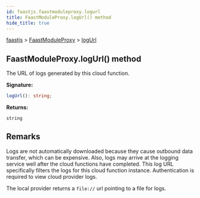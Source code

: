 ```yaml
---
id: faastjs.faastmoduleproxy.logurl
title: FaastModuleProxy.logUrl() method
hide_title: true
---
```

[faastjs](./faastjs.md) &gt; [FaastModuleProxy](./faastjs.faastmoduleproxy.md) &gt; [logUrl](./faastjs.faastmoduleproxy.logurl.md)

## FaastModuleProxy.logUrl() method

The URL of logs generated by this cloud function.

<b>Signature:</b>

```typescript
logUrl(): string;
```
<b>Returns:</b>

`string`

## Remarks

Logs are not automatically downloaded because they cause outbound data transfer, which can be expensive. Also, logs may arrive at the logging service well after the cloud functions have completed. This log URL specifically filters the logs for this cloud function instance. Authentication is required to view cloud provider logs.

The local provider returns a `file://` url pointing to a file for logs.
